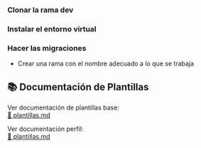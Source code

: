 ### Clonar la rama dev
### Instalar el entorno virtual
### Hacer las migraciones

-  Crear una rama con el nombre adecuado a lo que se trabaja

## 📚 Documentación de Plantillas

Ver documentación de plantillas base:  
[📄 plantillas.md](/docs/plantillas.md)

Ver documentación perfil:  
[📄 plantillas.md](/docs/perfil_usuario.md)
